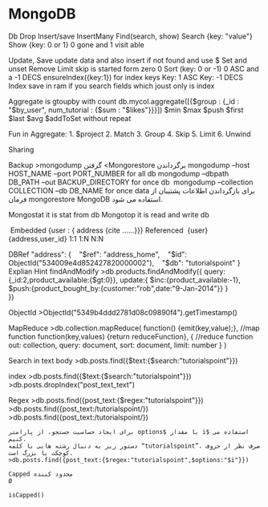 # MongoDB

Db Drop
Insert/save
InsertMany
Find(search, show) 
	Search {key: "value"}
	Show {key: 0 or 1} 0 gone and 1 visit able
	
Update, Save update data and also insert if not found and use $ Set and unset
Remove
Limit 
skip is started form zero 0
Sort (key: 0 or -1) 0 ASC and a -1 DECS
ensureIndex({key:1}) for index keys
	Key: 1 ASC
	Key: -1 DECS
	Index save in ram if you search fields which joust only is index
	
Aggregate  is gtoupby with count
	db.mycol.aggregate([{$group : {_id : "$by_user", num_tutorial : {$sum : "$likes"}}}])
	$min
	$max
	$push
	$first
	$last
	$avg
	$addToSet without repeat
	
Fun in Aggregate:
	1. $project
	2. Match
	3. Group
	4. Skip
	5. Limit
	6. Unwind

Sharing 
 
Backup 
	>mongodump  گرفتن
	<Mongorestore  برگرداندن 
	mongodump –host HOST_NAME –port PORT_NUMBER  for all db
	mongodump –dbpath DB_PATH –out BACKUP_DIRECTORY  for once db
	 mongodump –collection COLLECTION –db DB_NAME  for once data
	برای بازگرداندن اطلاعات پشتیبان از فرمان mongorestore MongoDB استفاده می شود.
	
Mongostat it is stat from db
Mongotop it is read and write db

 Embedded  {user : { address {cite ……}}}
Referenced  {user} {address,user_id}
	1:1 1:N N:N
 
DBRef
	"address": {
	   "$ref": "address_home",
	   "$id": ObjectId("534009e4d852427820000002"),
	   "$db": "tutorialspoint"
	}
Explian
Hint
findAndModify
	>db.products.findAndModify({ 
	   query:{_id:2,product_available:{$gt:0}}, 
	   update:{ 
	      $inc:{product_available:-1}, 
	      $push:{product_bought_by:{customer:"rob",date:"9-Jan-2014"}} 
	   }    
	})
	
ObjectId
	>ObjectId("5349b4ddd2781d08c09890f4").getTimestamp()
	
	
MapReduce
		>db.collection.mapReduce(
		   function() {emit(key,value);},  //map function
		   function(key,values) {return reduceFunction}, {   //reduce function
		      out: collection,
		      query: document,
		      sort: document,
		      limit: number
		   }
		)

Search in text body
	 >db.posts.find({$text:{$search:"tutorialspoint"}})
	
index
	>db.posts.find({$text:{$search:"tutorialspoint"}})
	>db.posts.dropIndex("post_text_text")
	
Regex
	>db.posts.find({post_text:{$regex:"tutorialspoint"}})
	>db.posts.find({post_text:/tutorialspoint/})
	>db.posts.find({post_text:/tutorialspoint/})
	
	برای ایجاد حساسیت جستجو، از پارامتر options$ با مقدار i$ استفاده می کنیم.
	دستور زیر به دنبال رشته هایی با کلمه “tutorialspoint”، صرف نظر از حروف کوچکت یا بزرگ است.
	>db.posts.find({post_text:{$regex:"tutorialspoint",$options:"$i"}})
	
	Capped محدود کننده
	Ø               
	
	isCapped()
